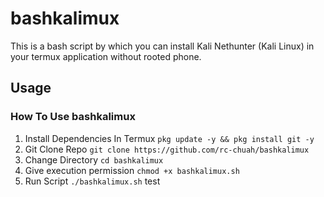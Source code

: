 # bashkalimux
This is a bash script by which you can install Kali Nethunter (Kali Linux) in your termux application without rooted phone.

## Usage
### How To Use bashkalimux
1. Install Dependencies In Termux `pkg update -y && pkg install git -y`
2. Git Clone Repo `git clone https://github.com/rc-chuah/bashkalimux`
3. Change Directory `cd bashkalimux`
4. Give execution permission `chmod +x bashkalimux.sh`
5. Run Script `./bashkalimux.sh`
test
